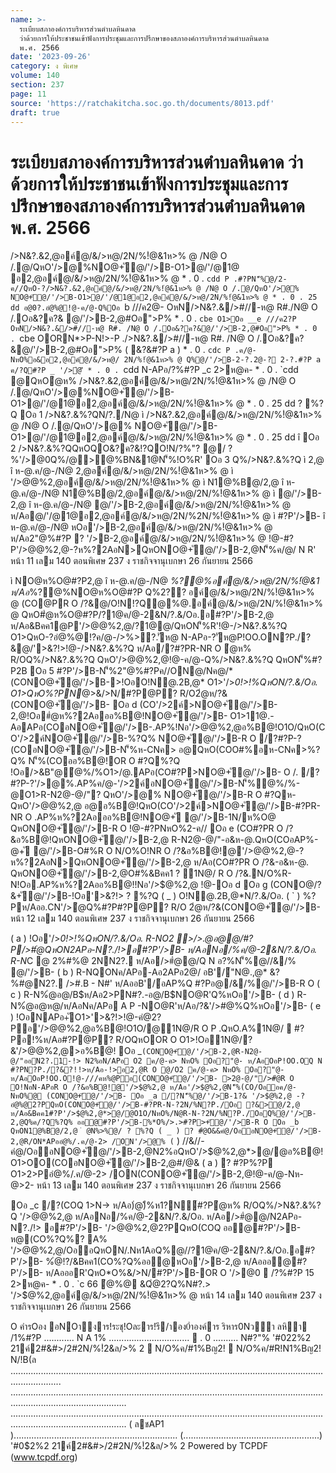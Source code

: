 ```yaml
---
name: >-
  ระเบียบสภาองค์การบริหารส่วนตำบลหินดาด
  ว่าด้วยการให้ประชาชนเข้าฟังการประชุมและการปรึกษาของสภาองค์การบริหารส่วนตำบลหินดาด
  พ.ศ. 2566
date: '2023-09-26'
category: ง พิเศษ
volume: 140
section: 237
page: 11
source: 'https://ratchakitcha.soc.go.th/documents/8013.pdf'
draft: true
---
```


# ระเบียบสภาองค์การบริหารส่วนตำบลหินดาด ว่าด้วยการให้ประชาชนเข้าฟังการประชุมและการปรึกษาของสภาองค์การบริหารส่วนตำบลหินดาด พ.ศ. 2566

/>N&?.&2,@อค์@/&/>ห@/2N/%!ํ@&1ห>% @ /N@ O /.@/QหO'/>@%NO@+ั@/'/>B-O1>@/'/@1@ อ2,@อค์@/&/>ห@/2N/%!ํ@&1ห>% @ * . 0 . `cdd P .#?PN'็%@/2-ค//QหO-?/>N&?.&2,@อค์@/&/>ห@/2N/%!ํ@&1ห>% @ /N@ O /.@/QหO'/>@% NO@+ั@/'/>B-O1>@/'/@1@อ2,@อค์@/&/>ห@/2N/%!ํ@&1ห>% @ * . 0 . 25 dd อ@0?.อํ@%@!@-ค/@-Q%Oอ `b ///ค2@- OหN/>N&?.&/>#//-ห@ R#./N@ O /.Oอ&?ค?& @/'/>B-2,@#Oอ">P% * . 0 . `cbe O1>Oอ __e ///ค2?P OหN/>N&?.&/>#//-ห@ R#. /N@ O /.Oอ&?ค?&@/'/>B-2,@#Oอ">P% * . 0 . `cbe OORN*>P-N!>-P ./>N&?.&/>#//-ห@ R#. /N@ O /.Oอ&?ค?&@/'/>B-2,@#Oอ">P% ( &?&#?P a ) * . 0 . `cdc P .ค/@-NหO%อ&อ2,@อค์@/&/>ห@/ 2N/%!ํ@&1ห>% @ Q%@/'/>B-2-?.2@-? 2-?.#?P a ค/?Q#?P _ '/>ํ@'ี * . 0 . `cdd N-APอ/?%#?P _c 2>ห@ค- * . 0 . `cdd @QหOํ@ห% />N&?.&2,@อค์@/&/>ห@/2N/%!ํ@&1ห>% @ /N@ O /.@/QหO'/>@%NO@+ั@/'/>B-O1>@/'/@1@อ2,@อค์@/&/>ห@/2N/%!ํ@&1ห>% @ * . 0 . 25 dd ? %?Q Oอ 1 />N&?.&%?QN/?./N@ ì />N&?.&2,@อค์@/&/>ห@/2N/%!ํ@&1ห>% @ /N@ O /.@/QหO'/>@% NO@+ั@/'/>B-O1>@/'/@1@อ2,@อค์@/&/>ห@/2N/%!ํ@&1ห>% @ * . 0 . 25 dd î Oอ 2 />N&?.&%?QQหOQO&?ค?&!?QO!N/?%"? @/ ? %'/>@0Q%/@>@%BN&1@N'็%!O%R' Oอ 3 Q%/>N&?.&%?Q ì 2,@ î ห-@.ค/@-/N@ 2,@อค์@/&/>ห@/2N/%!ํ@&1ห>% @ ì '/>$@%2,@ î ห-@.ค/@-/N@ '/>$@%2,@อค์@/&/>ห@/2N/%!ํ@&1ห>% @ ì N1@%B@/2,@ î ห-@.ค/@-/N@ N1@%B@/2,@อค์@/&/>ห@/2N/%!ํ@&1ห>% @ ì @/'/>B-2,@ î ห-@.ค/@-/N@ @/'/>B-2,@อค์@/&/>ห@/2N/%!ํ@&1ห>% @ ห/Aอ@/'/@1@อ2,@อค์@/&/>ห@/2N/%2N/%!ํ@&1ห>% @ ì #?P'/>B- î ห-@.ค/@-/N@ หOอ'/>B-2,@อค์@/&/>ห@/2N/%!ํ@&1ห>% @ ห/Aอ2"@%#?P ? '/>B-2,@อค์@/&/>ห@/2N/%!ํ@&1ห>% @ !@-#?P'/>$@%2,@อค์@/&/>ห@/2N/%!ํ@&1ห>% @ ํ@ห% Q%@/'/>B-O!N1>ค/?Q ì (CONO@+ั@/'/>B- î ห-@.ค/@-/N@ '/>@%#?P/R' !?/O#%1BN-อค์/ ห%N/.@%,@ค/? ห%N/.@%/?/>2@ห> ,@คNอ% ห/Aอ2APอ-/1%#?P-?ค/@-'/>2ค์>อNO@+ั@/'/>B-2,@อค์@/&/>ห@/ 2N/%!ํ@&1ห>% @ O1>R O /?&อ%B@!QหONO@+ั@/'/>B-2,@Q%ค/?Q%?Q% N O1>QหOห-@.ค/@-//-"@&Bคค1 @P'/>$@%2,@-?ห%?2AอN>QหONO@+ั@/'/>B-2,@N'็%ค/@/ N R' หน้า 11 เลม 140 ตอนพิเศษ 237 ง ราชกิจจานุเบกษา 26 กันยายน 2566

ì NO@ห%O@#?P2,@ î ห-@.ค/@-/N@ *%?@%อค์@/&/>ห@/2N/%!ํ@&1 ห/Aอ*%?@%NO@ห%O@#?P Q%2?? อค์@/&/>ห@/2N/%!ํ@&1ห>% @ (CO@PR O /?&@/O!N!?Q@%@.อค์@/&/>ห@/2N/%!ํ@&1ห>% @ QหO#ํ@ห%O@#?P/?1@ค/@-2&N/?.&/Oอ.อ#?P'/>B-2,@ ห/Aอ&Bคค1@P'/>$@%2,@/OออQหON/.Nห1Aอ Q%@//?1@ค/@-2&N/?.&/Oอ.อ#?P'/>B-2,@ ì #?P@P? R/O î ห-@.ค/@-/N@ 2"@%#?P@Pํ@ห% R/O2ํ@ห/?&QหO'/>@%(CONO@/?&+ั@/'/>B-2,@ Oอ 4 QหO'/>$@%2,@/?1@@/QหON'็%R'!@-/>N&?.&%?Q O1>QหO-?อํ@%@!?ค/@-/>%>?.'ัห@ N-APอ-?'ัห@P!OO.ON?P./?&@/'>&?!>!@-/>N&?.&%?Q ห/Aอ/?#?PR-NR O ํ@ห% R/OQ%/>N&?.&%?Q QหO'/>$@%2,@N'็%(CO/>%>?.O1>-?คํ@2?P คํ@/>%>?.O1>คํ@2?Pอ'/>$@%2,@!@-ค/@-Q%/>N&?.&%?Q QหON'็%#?P2B Oอ 5 #?P'/>B-N'็%2"@%#?Pค//ON@/Nค@/* (CONO@+ั@/'/>B->!OอO!N@.2B,@* O1>'/>*0!>!%QหON/?.&/Oอ. O1>QหO%?PN*@>&/>N/#?P@P? R/O2ํ@ห/?&(CONO@+ั@/'/>B- Oอ d (CO'/>2ค์>NO@+ั@/'/>B-2,@!Oอ#ํ@ห%?2Aอออ%B@!NO@+ั@/'/>B- O1>11@.-AอAPอ(COอNO@+ั@/'/>B-.AP%!Nอ'/>$@%2,@N*APอ*>@/@อ%B@! P ..AP%1N/ห%O@ Nอ%/?%'/>B-2,@R-N%Oอ./N@ _ /?% N-APอ'/>$@%2,@อ%B@!O1O/QหO(CO'/>2ค์NO@+ั@/'/>B-%?Q% NO@+ั@/'/>B-R O /?#?P-?(COอNO@+ั@/'/>B-N'็%ห-CNค> อ@QหO(COO#%อห-CNค>%?Q% N'็%(COออ%B@!OR O #?Q%?Q !Oอ/>&B"@ํ@%/%O1>/@.APอ(CO#?P>NO@+ั@/'/>B- O /. /?#?P-?'/>@%.AP%ค/@-'/>2ค์อNO@+ั@/'/>B-N'็%ํ@%/%-@O1>R-N2@-@/"? QหO'/>@% NO@+ั@/'/>B-R O #?Qห- QหO'/>$@%2,@*>@/@อ%B@!QหO&Bคค1ห/Aอค>&Bคค1NO@+ั@/'/>B- !@-#?PNหO%2-ค// ห/Aออ@? QหO'/>@%/?&+ั@/'/>B-,@.%อ#?P'/>B-ห/AอQ%&/>N/Q1ONค?. P .OOQหO(CO'/>2ค์อNO@+ั@/'/>B-#/@& '/>$@%2,@ อ@อ%B@!QหO(CO'/>2ค์>NO@+ั@/'/>B-#?PR-NR O .AP%ห%?2Aอออ%B@!NO@+ั @/'/>B-1N/ห%O@ QหONO@+ั@/'/>B-R O !@-#?PNหO%2-ค// Oอ e (CO#?PR O /?&อ%B@!QหONO@+ั@/'/>B-2,@ R-N2@-@/"-อ&ห-@.QหO(COอAP%-@+ั @/'/>B-O#%R O N/O%O!NR O /?&อ%B@!@'/>$@%2,@ Oอ f (CO#?P'/>$@%2,@-?ห%?2AอN>QหONO@+ั@/'/>B-2,@ ห/Aอ(CO#?PR O /?&-อ&ห-@. QหONO@+ั@/'/>B-2,@O#%&Bคค1 ? 1N@/ R O /?&.N/O%R-N!Oอ.AP%ห%?2Aออ%B@!!Nอ'/>$@%2,@ !@-Oอ d Oอ g (CONO@/?&+ั@/'/>B-!Oอ'>&?!> ? %?Q ( _ ) O!N@.2B,@*N/?.&/Oอ. ( ` ) %?Pห/Aออ.CN'/>ํ@Q%#?P#?P@P? R/O 2ํ@ห/?&(CONO@+ั@/'/>B- หน้า 12 เลม 140 ตอนพิเศษ 237 ง ราชกิจจานุเบกษา 26 กันยายน 2566

( a ) !Oอ'/>*0!>!%QหON/?.&/Oอ. R-NO2 >/>.@อ@@/#?P/>#ํ@QหON2APอ-N?./!>อ#?P'/>B- ห/AอNอ/%ค/@-2&N/?.&/Oอ. R-N*C @ 2%#%@ 2NN2?. ห/Aอ/>#ํ@@/Q N อ?%N'็%@//&/% @/'/>B- ( b ) R-NQONค/APอ-Aอ2APอ2@/ อB'/์"N@.,@* &?%#@N2?. />#.B - N#' ห/AออB'/์อAP%Q #?Pอ@/&/%@/'/>B-R O ( c ) R-N%ํ@อ@/B$ห/Aอ2>PN#?.-อ@/B$NO@R'Q%หOอ'/>B- ( d ) R-N%ํ@อ@ห@/ห/AอNค/APอ A P -NO@R'ห/Aอ/?&'/>#@%Q%หOอ'/>B- ( e ) !OอNAPอ+ัO1>'>&?!>!@-คํ@2?Pอ'/>$@%2,@#?P2?PP .อ& O /.ห-@. Oอ _^ Q%#?P'/>B- หO@-(COQ />#ํ@@/ ? !NอR'%?Q ( _ ) QO"Oอ.คํ@R-N2B,@* 1N@/คํ@ห.@&ค@. N2?. 2? ห/AอQ2N/O@. ( ` ) O2 >/>.@อ?%*@/?N?. ( a ) Nอ/%ค/@-2&N/?.&/Oอ. ห/Aอ/>#ํ@@/QหON2APอ-N2?.N?./!>อ#?P'/>B- ห/AอQ/>#ํ@@/Q N อ?%N'็%Nห!B/&/%>@/อ#?P'/>B- Oอ __ (CONO@+ั@/'/>B-(COQ '/>2ค์>1N@/"Oอ.คํ@!Nอ#?P'/>B-QหO.-Aอ@Q%*O%0?/1> N-APอ'/>$@%2,@อ%B@!O1O/@1N@/R O P .QหO.A%1N@/  #?Pอ!%ห/Aอ#?P@P? R/OQหOOR O O1>!Oอ1N@/?&'/>$@% หO@-%ํ@Nอ2@/ N Q -@อN@%QหO#?P'/>B-+ั N/O%O!N/?ํ@N'็% O1>หO@-R-NQหO%ํ@/?!"BQ N -@O2 Q%#?P'/>B- N/O%O!N'/>$@%2,@>อ%B@! Oอ _` (CONO@+ั@/'/>B-2,@R-N2@-@/"ออN2?.1-!> N2%อN/APอ O2 ค/@-ค> NหO% Oอ?"@- ห/AอOอP!OO.OQ N #?PN?P./?&?!!>ห/Aอ-!>อ2,@R O @/O2 ค/@-ค> NหO% Oอ?"@- ห/AอOอP!OO.O!@-///คห%@Pอ(CONO@+ั@/'/>B- >2@-@/"/>#ํ@R O O!NอN-APอR O /?&อ%B@!@'/>$@%2,@ ห/Aอ'/>$@%2,@N'็%(CO/Oออค/@-NหO%@ (CONO@+ั@/'/>B- Oอ _a /?N'็%@/'/>B-1?& '/>$@%2,@ -?อํ@%@2?PQหO(CONO@+ั@/'/>B-#?PR-N-?2N/%N?P./Oอ ?&>@/2,@ ห/Aอ&Bคค1#?P'/>$@%2,@*>@/@O1O/NหO%/N@R-N-?2N/%N?P./OอQ%@/'/>B-2,@Q%ค/?Q%?Q% ออ@#?P'/>B-%*O%/>.>#?P>+ั@/'/>B-R O Oอ _b QหON1@%B@/2,@ ํ @N%>%@/ ? %?Q ( _ ) ? #ํ@O&&คํ@/OออNO@+ั@/'/>B-2,@R/ON*APออํ@%/.ค/@-2> /ON'/>@% ( ` ) //&//-คํ@/OออNO@+ั@/'/>B-2,@N2%อQหO'/>$@%2,@*>@/@อ%B@! O1>OO(COอNO@+ั@/'/>B-2,@#/@& ( a ) ? #?P%?P O1>2>Pอํ@%/.ค/@-2> /ON(CONO@+ั@/'/>B-2,@!@-ค/@-Nห-@>2- หน้า 13 เลม 140 ตอนพิเศษ 237 ง ราชกิจจานุเบกษา 26 กันยายน 2566

Oอ _c /?(COQ 1>N-> ห/Aอ)่@)ื%ห1?N์#?Pํ@ห% R/OQ%/>N&?.&%?Q '/>$@%2,@ -?อํ@%@ !?N!Aอ% หO@-'/@- QหO"อ%คํ@*C ห/AอQหO1N@/คํ@อ-@Q%#?P'/>B- ห/AอหO@-R-NQหO*C !NอR' ห/Aอ2?PQหO(CO1>N-> ออR'N2?.@#?P'/>B-OR O Q%/?? คํ@2?P'/>$@%2,@ ห/AอNอ/%ค/@-2&N/?.&/Oอ. ห/Aอ/>#ํ@@/N2APอ-N?./!> อ#?P'/>B- '/>$@%2,@ -?อํ@%@2?PQหO(CO%?Q%ห.B @//>#ํ@%?Q% ห/Aอ2?PQหOออR'@#?P'/>B-ค/?Q%?Q% P .-?ห/AอR-N-?ํ@ห% N/1@OR O Q%/?'/>$@%2,@2?PQหO(COQ ออ@#?P'/>B- ห@(CO%?Q%? A% '/>$@%2,@-?อํ@%@ 2?PNO@ห%O@#?P2,@ห/Aอ&Bคค1อAP%#?P'/>$@%2,@/OออQหON/.Nห1AอQ%@//?1@ค/@-2&N/?.&/Oอ.อ#?P'/>B- %ํ@!?/&Bคค1(CO%?Q%ออ@หOอ'/>B-2,@ ห/Aอออ@#?P'/>B- ห/AอออR'QหO*O%&/>N/#?P'/>B-OR O '/>@0  /?%#?P 15 2>ห@ค- * . 0 . `c 66 ํ@%@ &Qํ@2?Q%N#?.> '/>$@%2,@อค์@/&/>ห@/2N/%!ํ@&1ห>% @ หน้า 14 เลม 140 ตอนพิเศษ 237 ง ราชกิจจานุเบกษา 26 กันยายน 2566

O คํารOอง อNOาังาร!ระชุ!Oละาร!รึ/าอง0ำองค์าร ริหาร0Nวํา ลหิา /1%#?P ............ N A 1% ................................  . 0 .......... N#?"% '#0$2%2 21ค์2#&#>/2#2N/%!ํ2&ล/>% 2 O2NO2 ................................................................................................ 12"B ........................ 'ี 1"CN&O2%Nล#?P ............. /!CN#?P .................................................... !ํ2&ล .................................................................. 1ํ2N 1 ........................................... 1//1 ................................................ Oล0ค0/ ํ2%/% ................... ค% P "!?#2"ชAP1!2!N122#O%&#O2"%?Q ( "O2!? ) !?ค/2!'#02ค์1NO2ั2#'#0ชB!2 21ค์2#&#>/2#2N/% !ํ2&ล/>% 2 2!1"'#0ชB! .............................. 2!1"#?P .............. ค#1Q#?P ......................... '#0ํ2'ี  . 0 . ............. Q%/1%#?P .............. N A 1% ........................................  . 0 ..................... !1QO!NN/ล2 .................................. %20>2 O2NO2 ">% ? 'ฏ>&1!>!2!#0N&?"&2 21ค์2#&#>/2#2N/%!ํ2&ล/>% 2 /N2 O /"2#Q/O '#0ช2ช%NO2ั2#'#0ชB!Oล02#'#@1212 21ค์2#&#>/2#2N/%!ํ2&ล/>% 2  . 0 . 25 66 #B'#02# ( ลชAP1 )............................................................... (CO1 (...........................................................) ค/2!N/O%1Nล2%B2#2 21ค์2#&#>/2#2N/%!ํ2&ล/>% 2  N/O%ค/#1%Bญ2!  N/O%ค/#R!N1%Bญ2! N/!B(ล ................................................................................................................................................. .......................................................................................................................................................................... .......................................................................................................................................................................... ( ลชAP1 ).................................................................. (...................................................) Nล2%B2#2 21ค์2#&#>/2#2N/%!ํ2&ล/>% 2 ค/2!N/O%1'#0$2%2 21ค์2#&#>/2#2N/%!ํ2&ล/>% 2  N/O%ค/#1%Bญ2!  N/O%ค/#R!N1%Bญ2! N/!B(ล ................................................................................................................................................ .......................................................................................................................................................................... .......................................................................................................................................................................... ( ลชAP1 )................................................................. (......................................................) '#0$2%2 21ค์2#&#>/2#2N/%!ํ2&ล/>% 2 Powered by TCPDF (www.tcpdf.org)
